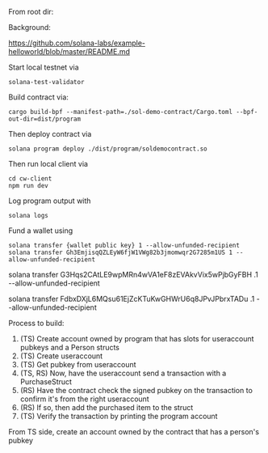 
From root dir:

Background:

https://github.com/solana-labs/example-helloworld/blob/master/README.md

Start local testnet via
```
solana-test-validator
```

Build contract via:
```
cargo build-bpf --manifest-path=./sol-demo-contract/Cargo.toml --bpf-out-dir=dist/program
```


Then deploy contract via
```
solana program deploy ./dist/program/soldemocontract.so
```






Then run local client via
```
cd cw-client
npm run dev
```

Log program output with 
```
solana logs
```


Fund a wallet using 
```
solana transfer {wallet public key} 1 --allow-unfunded-recipient
solana transfer Gh3EmjisqQZLEyW6fjW1VWg82b3jmomwqr2G7285m1US 1 --allow-unfunded-recipient
```

solana transfer G3Hqs2CAtLE9wpMRn4wVA1eF8zEVAkvVix5wPjbGyFBH .1 --allow-unfunded-recipient

solana transfer FdbxDXjL6MQsu61EjZcKTuKwGHWrU6q8JPvJPbrxTADu .1 --allow-unfunded-recipient


Process to build:


1. (TS) Create account owned by program that has slots for useraccount pubkeys and a Person structs
2. (TS) Create useraccount
3. (TS) Get pubkey from useraccount
4. (TS, RS) Now, have the useraccount send a transaction with a PurchaseStruct
5. (RS) Have the contract check the signed pubkey on the transaction to confirm it's from the right useraccount
6. (RS) If so, then add the purchased item to the struct
7. (TS) Verify the transaction by printing the program account

From TS side, create an account owned by the contract that has a person's pubkey